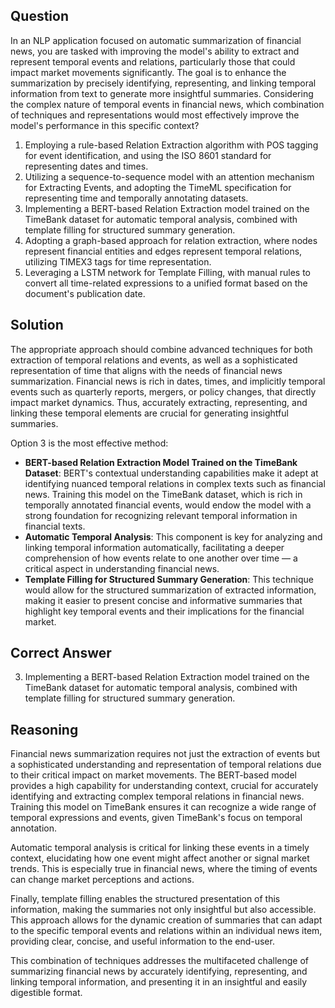 ## Question
In an NLP application focused on automatic summarization of financial news, you are tasked with improving the model's ability to extract and represent temporal events and relations, particularly those that could impact market movements significantly. The goal is to enhance the summarization by precisely identifying, representing, and linking temporal information from text to generate more insightful summaries. Considering the complex nature of temporal events in financial news, which combination of techniques and representations would most effectively improve the model's performance in this specific context?

1. Employing a rule-based Relation Extraction algorithm with POS tagging for event identification, and using the ISO 8601 standard for representing dates and times.
2. Utilizing a sequence-to-sequence model with an attention mechanism for Extracting Events, and adopting the TimeML specification for representing time and temporally annotating datasets.
3. Implementing a BERT-based Relation Extraction model trained on the TimeBank dataset for automatic temporal analysis, combined with template filling for structured summary generation.
4. Adopting a graph-based approach for relation extraction, where nodes represent financial entities and edges represent temporal relations, utilizing TIMEX3 tags for time representation.
5. Leveraging a LSTM network for Template Filling, with manual rules to convert all time-related expressions to a unified format based on the document's publication date.

## Solution

The appropriate approach should combine advanced techniques for both extraction of temporal relations and events, as well as a sophisticated representation of time that aligns with the needs of financial news summarization. Financial news is rich in dates, times, and implicitly temporal events such as quarterly reports, mergers, or policy changes, that directly impact market dynamics. Thus, accurately extracting, representing, and linking these temporal elements are crucial for generating insightful summaries.

Option 3 is the most effective method:

- **BERT-based Relation Extraction Model Trained on the TimeBank Dataset**: BERT's contextual understanding capabilities make it adept at identifying nuanced temporal relations in complex texts such as financial news. Training this model on the TimeBank dataset, which is rich in temporally annotated financial events, would endow the model with a strong foundation for recognizing relevant temporal information in financial texts.
- **Automatic Temporal Analysis**: This component is key for analyzing and linking temporal information automatically, facilitating a deeper comprehension of how events relate to one another over time — a critical aspect in understanding financial news.
- **Template Filling for Structured Summary Generation**: This technique would allow for the structured summarization of extracted information, making it easier to present concise and informative summaries that highlight key temporal events and their implications for the financial market.

## Correct Answer

3. Implementing a BERT-based Relation Extraction model trained on the TimeBank dataset for automatic temporal analysis, combined with template filling for structured summary generation.

## Reasoning

Financial news summarization requires not just the extraction of events but a sophisticated understanding and representation of temporal relations due to their critical impact on market movements. The BERT-based model provides a high capability for understanding context, crucial for accurately identifying and extracting complex temporal relations in financial news. Training this model on TimeBank ensures it can recognize a wide range of temporal expressions and events, given TimeBank's focus on temporal annotation. 

Automatic temporal analysis is critical for linking these events in a timely context, elucidating how one event might affect another or signal market trends. This is especially true in financial news, where the timing of events can change market perceptions and actions. 

Finally, template filling enables the structured presentation of this information, making the summaries not only insightful but also accessible. This approach allows for the dynamic creation of summaries that can adapt to the specific temporal events and relations within an individual news item, providing clear, concise, and useful information to the end-user. 

This combination of techniques addresses the multifaceted challenge of summarizing financial news by accurately identifying, representing, and linking temporal information, and presenting it in an insightful and easily digestible format.